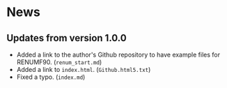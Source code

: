 News
====

Updates from version 1.0.0
--------------------------

- Added a link to the author's Github repository to have example files for RENUMF90. (`renum_start.md`)
- Added a link to `index.html`. (`Github.html5.txt`)
- Fixed a typo. (`index.md`)
